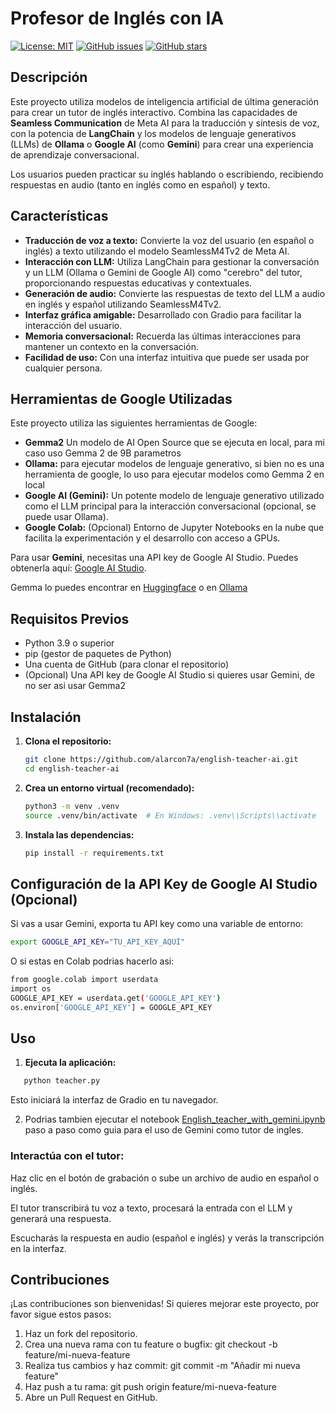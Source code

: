 # Profesor de Inglés con IA

[![License: MIT](https://img.shields.io/badge/License-MIT-yellow.svg)](https://opensource.org/licenses/MIT)
[![GitHub issues](https://img.shields.io/github/issues/TU_USUARIO/profesor-ingles-ia.svg)](https://github.com/TU_USUARIO/profesor-ingles-ia/issues)
[![GitHub stars](https://img.shields.io/github/stars/TU_USUARIO/profesor-ingles-ia.svg)](https://github.com/TU_USUARIO/profesor-ingles-ia/stargazers)


## Descripción

Este proyecto utiliza modelos de inteligencia artificial de última generación para crear un tutor de inglés interactivo. Combina las capacidades de **Seamless Communication** de Meta AI para la traducción y síntesis de voz, con la potencia de **LangChain** y los modelos de lenguaje generativos (LLMs) de **Ollama** o **Google AI** (como **Gemini**) para crear una experiencia de aprendizaje conversacional.

Los usuarios pueden practicar su inglés hablando o escribiendo, recibiendo respuestas en audio (tanto en inglés como en español) y texto.

## Características

-   **Traducción de voz a texto:** Convierte la voz del usuario (en español o inglés) a texto utilizando el modelo SeamlessM4Tv2 de Meta AI.
-   **Interacción con LLM:** Utiliza LangChain para gestionar la conversación y un LLM (Ollama o Gemini de Google AI) como "cerebro" del tutor, proporcionando respuestas educativas y contextuales.
-   **Generación de audio:** Convierte las respuestas de texto del LLM a audio en inglés y español utilizando SeamlessM4Tv2.
-   **Interfaz gráfica amigable:** Desarrollado con Gradio para facilitar la interacción del usuario.
-   **Memoria conversacional:** Recuerda las últimas interacciones para mantener un contexto en la conversación.
-   **Facilidad de uso:** Con una interfaz intuitiva que puede ser usada por cualquier persona.

## Herramientas de Google Utilizadas

Este proyecto utiliza las siguientes herramientas de Google:

-   **Gemma2** Un modelo de AI Open Source que se ejecuta en local, para mi caso uso Gemma 2 de 9B parametros
-   **Ollama:** para ejecutar modelos de lenguaje generativo, si bien no es una herramienta de google, lo uso para ejecutar modelos como Gemma 2 en local
-   **Google AI (Gemini):** Un potente modelo de lenguaje generativo utilizado como el LLM principal para la interacción conversacional (opcional, se puede usar Ollama).
-   **Google Colab:** (Opcional) Entorno de Jupyter Notebooks en la nube que facilita la experimentación y el desarrollo con acceso a GPUs.

Para usar **Gemini**, necesitas una API key de Google AI Studio. Puedes obtenerla aquí: [Google AI Studio](https://aistudio.google.com/).

Gemma lo puedes encontrar en [Huggingface](https://huggingface.co/collections/google/gemma-2-release-667d6600fd5220e7b967f315) o en [Ollama](https://ollama.com/library/gemma2)

## Requisitos Previos

-   Python 3.9 o superior
-   pip (gestor de paquetes de Python)
-   Una cuenta de GitHub (para clonar el repositorio)
-   (Opcional) Una API key de Google AI Studio si quieres usar Gemini, de no ser asi usar Gemma2

## Instalación

1. **Clona el repositorio:**

    ```bash
    git clone https://github.com/alarcon7a/english-teacher-ai.git
    cd english-teacher-ai
    ```

2. **Crea un entorno virtual (recomendado):**

    ```bash
    python3 -m venv .venv
    source .venv/bin/activate  # En Windows: .venv\\Scripts\\activate
    ```

3. **Instala las dependencias:**

    ```bash
    pip install -r requirements.txt
    ```

## Configuración de la API Key de Google AI Studio (Opcional)

Si vas a usar Gemini, exporta tu API key como una variable de entorno:

```bash
export GOOGLE_API_KEY="TU_API_KEY_AQUÍ"
```
O si estas en Colab podrias hacerlo asi:

```bash
from google.colab import userdata
import os
GOOGLE_API_KEY = userdata.get('GOOGLE_API_KEY')
os.environ['GOOGLE_API_KEY'] = GOOGLE_API_KEY
```
## Uso

1. **Ejecuta la aplicación:**
```bash
   python teacher.py
```
Esto iniciará la interfaz de Gradio en tu navegador.

2. Podrias tambien ejecutar el notebook [English_teacher_with_gemini.ipynb ](https://github.com/alarcon7a/english-teacher-ai/blob/main/English_teacher_with_gemini.ipynb) paso a paso como guia para el uso de Gemini como tutor de ingles.

### Interactúa con el tutor:

Haz clic en el botón de grabación o sube un archivo de audio en español o inglés.

El tutor transcribirá tu voz a texto, procesará la entrada con el LLM y generará una respuesta.

Escucharás la respuesta en audio (español e inglés) y verás la transcripción en la interfaz.

## Contribuciones

¡Las contribuciones son bienvenidas! Si quieres mejorar este proyecto, por favor sigue estos pasos:

1. Haz un fork del repositorio.
2. Crea una nueva rama con tu feature o bugfix: git checkout -b feature/mi-nueva-feature
3. Realiza tus cambios y haz commit: git commit -m "Añadir mi nueva feature"
4. Haz push a tu rama: git push origin feature/mi-nueva-feature
5. Abre un Pull Request en GitHub.
